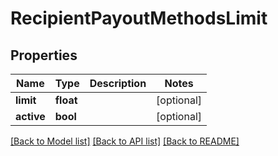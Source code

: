 # RecipientPayoutMethodsLimit

## Properties
Name | Type | Description | Notes
------------ | ------------- | ------------- | -------------
**limit** | **float** |  | [optional] 
**active** | **bool** |  | [optional] 

[[Back to Model list]](../README.md#documentation-for-models) [[Back to API list]](../README.md#documentation-for-api-endpoints) [[Back to README]](../README.md)


